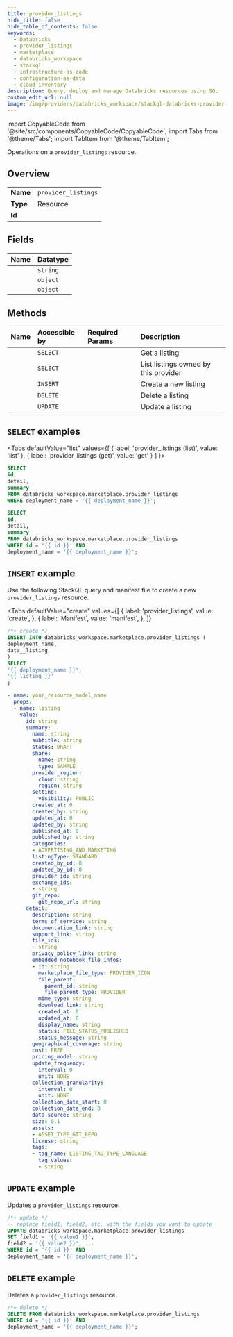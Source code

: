 ```yaml
---
title: provider_listings
hide_title: false
hide_table_of_contents: false
keywords:
  - Databricks
  - provider_listings
  - marketplace
  - databricks_workspace
  - stackql
  - infrastructure-as-code
  - configuration-as-data
  - cloud inventory
description: Query, deploy and manage Databricks resources using SQL
custom_edit_url: null
image: /img/providers/databricks_workspace/stackql-databricks-provider-featured-image.png
---
```


import CopyableCode from '@site/src/components/CopyableCode/CopyableCode';
import Tabs from '@theme/Tabs';
import TabItem from '@theme/TabItem';

Operations on a <code>provider_listings</code> resource.  

## Overview
<table><tbody>
<tr><td><b>Name</b></td><td><code>provider_listings</code></td></tr>
<tr><td><b>Type</b></td><td>Resource</td></tr>
<tr><td><b>Id</b></td><td><CopyableCode code="databricks_workspace.marketplace.provider_listings" /></td></tr>
</tbody></table>

## Fields
| Name | Datatype |
|:-----|:---------|
| <CopyableCode code="id" /> | `string` |
| <CopyableCode code="detail" /> | `object` |
| <CopyableCode code="summary" /> | `object` |

## Methods
| Name | Accessible by | Required Params | Description |
|:-----|:--------------|:----------------|:------------|
| <CopyableCode code="get" /> | `SELECT` | <CopyableCode code="id, deployment_name" /> | Get a listing |
| <CopyableCode code="list" /> | `SELECT` | <CopyableCode code="deployment_name" /> | List listings owned by this provider |
| <CopyableCode code="create" /> | `INSERT` | <CopyableCode code="deployment_name" /> | Create a new listing |
| <CopyableCode code="delete" /> | `DELETE` | <CopyableCode code="id, deployment_name" /> | Delete a listing |
| <CopyableCode code="update" /> | `UPDATE` | <CopyableCode code="id, deployment_name" /> | Update a listing |

## `SELECT` examples

<Tabs
    defaultValue="list"
    values={[
        { label: 'provider_listings (list)', value: 'list' },
        { label: 'provider_listings (get)', value: 'get' }
    ]
}>
<TabItem value="list">

```sql
SELECT
id,
detail,
summary
FROM databricks_workspace.marketplace.provider_listings
WHERE deployment_name = '{{ deployment_name }}';
```

</TabItem>
<TabItem value="get">

```sql
SELECT
id,
detail,
summary
FROM databricks_workspace.marketplace.provider_listings
WHERE id = '{{ id }}' AND
deployment_name = '{{ deployment_name }}';
```

</TabItem>
</Tabs>

## `INSERT` example

Use the following StackQL query and manifest file to create a new <code>provider_listings</code> resource.

<Tabs
    defaultValue="create"
    values={[
        { label: 'provider_listings', value: 'create', },
        { label: 'Manifest', value: 'manifest', },
    ]}
>
<TabItem value="create">

```sql
/*+ create */
INSERT INTO databricks_workspace.marketplace.provider_listings (
deployment_name,
data__listing
)
SELECT 
'{{ deployment_name }}',
'{{ listing }}'
;
```

</TabItem>
<TabItem value="manifest">

```yaml
- name: your_resource_model_name
  props:
  - name: listing
    value:
      id: string
      summary:
        name: string
        subtitle: string
        status: DRAFT
        share:
          name: string
          type: SAMPLE
        provider_region:
          cloud: string
          region: string
        setting:
          visibility: PUBLIC
        created_at: 0
        created_by: string
        updated_at: 0
        updated_by: string
        published_at: 0
        published_by: string
        categories:
        - ADVERTISING_AND_MARKETING
        listingType: STANDARD
        created_by_id: 0
        updated_by_id: 0
        provider_id: string
        exchange_ids:
        - string
        git_repo:
          git_repo_url: string
      detail:
        description: string
        terms_of_service: string
        documentation_link: string
        support_link: string
        file_ids:
        - string
        privacy_policy_link: string
        embedded_notebook_file_infos:
        - id: string
          marketplace_file_type: PROVIDER_ICON
          file_parent:
            parent_id: string
            file_parent_type: PROVIDER
          mime_type: string
          download_link: string
          created_at: 0
          updated_at: 0
          display_name: string
          status: FILE_STATUS_PUBLISHED
          status_message: string
        geographical_coverage: string
        cost: FREE
        pricing_model: string
        update_frequency:
          interval: 0
          unit: NONE
        collection_granularity:
          interval: 0
          unit: NONE
        collection_date_start: 0
        collection_date_end: 0
        data_source: string
        size: 0.1
        assets:
        - ASSET_TYPE_GIT_REPO
        license: string
        tags:
        - tag_name: LISTING_TAG_TYPE_LANGUAGE
          tag_values:
          - string

```

</TabItem>
</Tabs>

## `UPDATE` example

Updates a <code>provider_listings</code> resource.

```sql
/*+ update */
-- replace field1, field2, etc. with the fields you want to update        
UPDATE databricks_workspace.marketplace.provider_listings
SET field1 = '{{ value1 }}',
field2 = '{{ value2 }}', ...
WHERE id = '{{ id }}' AND
deployment_name = '{{ deployment_name }}';
```

## `DELETE` example

Deletes a <code>provider_listings</code> resource.

```sql
/*+ delete */
DELETE FROM databricks_workspace.marketplace.provider_listings
WHERE id = '{{ id }}' AND
deployment_name = '{{ deployment_name }}';
```
